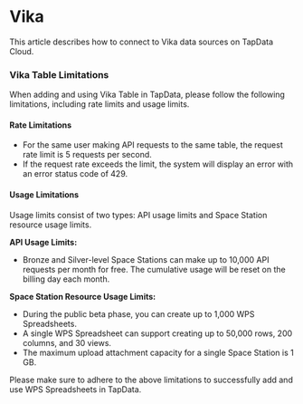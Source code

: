 # Vika



This article describes how to connect to Vika data sources on TapData Cloud.

### Vika Table Limitations

When adding and using Vika Table in TapData, please follow the following limitations, including rate limits and usage limits.

#### Rate Limitations

- For the same user making API requests to the same table, the request rate limit is 5 requests per second.
- If the request rate exceeds the limit, the system will display an error with an error status code of 429.

#### Usage Limitations

Usage limits consist of two types: API usage limits and Space Station resource usage limits.

**API Usage Limits:**

- Bronze and Silver-level Space Stations can make up to 10,000 API requests per month for free. The cumulative usage will be reset on the billing day each month.

**Space Station Resource Usage Limits:**

- During the public beta phase, you can create up to 1,000 WPS Spreadsheets.
- A single WPS Spreadsheet can support creating up to 50,000 rows, 200 columns, and 30 views.
- The maximum upload attachment capacity for a single Space Station is 1 GB.

Please make sure to adhere to the above limitations to successfully add and use WPS Spreadsheets in TapData.
